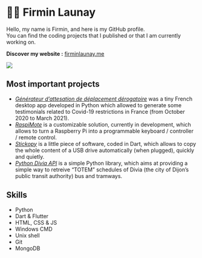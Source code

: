 # 👋🏻 Firmin Launay
Hello, my name is Firmin, and here is my GitHub profile.  
You can find the coding projects that I published or that I am currently working on.  
  
**Discover my website :** [firminlaunay.me](https://firminlaunay.me/)  

[<img style="cursor: default;" src="https://github-readme-stats.vercel.app/api?username=filau&theme=nord">](#)  
## Most important projects
* [*Générateur d’attesation de déplacement dérogatoire*](https://github.com/FLA-Coding/ADD_202010) was a tiny French desktop app developed in Python which allowed to generate some testimonials related to Covid-19 restrictions in France (from October 2020 to March 2021).
* [*RaspiMote*](https://github.com/RaspiMote/RaspiMote) is a customizable solution, currently in development, which allows to turn a Raspberry Pi into a programmable keyboard / controller / remote control.
* [*Stickopy*](https://github.com/FLA-Coding/Stickopy) is a little piece of software, coded in Dart, which allows to copy the whole content of a USB drive automatically (when plugged), quickly and quietly.
* [*Python Divia API*](https://github.com/filau/python_divia_api) is a simple Python library, which aims at providing a simple way to retreive “TOTEM” schedules of Divia (the city of Dijon’s public transit authority) bus and tramways.

## Skills
* Python
* Dart & Flutter
* HTML, CSS & JS
* Windows CMD
* Unix shell
* Git
* MongoDB
